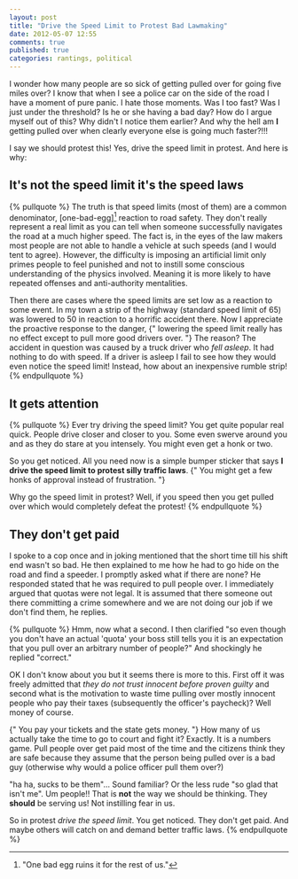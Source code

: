 ```yaml
---
layout: post
title: "Drive the Speed Limit to Protest Bad Lawmaking"
date: 2012-05-07 12:55
comments: true
published: true
categories: rantings, political
---
```

I wonder how many people are so sick of getting pulled over for going five
miles over? I know that when I see a police car on the side of the road I have
a moment of pure panic. I hate those moments. Was I too fast? Was I just under
the threshold? Is he or she having a bad day? How do I argue myself out of
this? Why didn't I notice them earlier? And why the hell am **I** getting
pulled over when clearly everyone else is going much faster?!!!

I say we should protest this! Yes, drive the speed limit in protest. And here
is why:

<!-- more -->

## It's not the speed limit it's the speed laws

{% pullquote %}
The truth is that speed limits (most of them) are a common denominator,
[one-bad-egg][^1] reaction to road safety. They don't really represent a real
limit as you can tell when someone successfully navigates the road at a much
higher speed. The fact is, in the eyes of the law makers most people are not
able to handle a vehicle at such speeds (and I would tent to agree). However,
the difficulty is imposing an artificial limit only primes people to feel
punished and not to instill some conscious understanding of the physics
involved. Meaning it is more likely to have repeated offenses and
anti-authority mentalities.

Then there are cases where the speed limits are set low as a reaction to some
event. In my town a strip of the highway (standard speed limit of 65) was
lowered to 50 in reaction to a horrific accident there. Now I appreciate the
proactive response to the danger,
{" lowering the speed limit really has no effect except to pull more good drivers over. "}
The reason? The accident in question was caused by a truck driver who *fell
asleep*. It had nothing to do with speed. If a driver is asleep I fail to see
how they would even notice the speed limit! Instead, how about an inexpensive
rumble strip!
{% endpullquote %}

## It gets attention

{% pullquote %}
Ever try driving the speed limit? You get quite popular real quick. People
drive closer and closer to you. Some even swerve around you and as they do
stare at you intensely. You might even get a honk or two.

So you get noticed. All you need now is a simple bumper sticker that says **I
drive the speed limit to protest silly traffic laws**.
{" You might get a few honks of approval instead of frustration. "}

Why go the speed limit in protest? Well, if you speed then you get pulled over
which would completely defeat the protest! 
{% endpullquote %}

## They don't get paid

I spoke to a cop once and in joking mentioned that the short time till his
shift end wasn't so bad. He then explained to me how he had to go hide on the
road and find a speeder. I promptly asked what if there are none? He responded
stated that he was required to pull people over. I immediately argued that
quotas were not legal. It is assumed that there someone out there committing a
crime somewhere and we are not doing our job if we don't find them, he replies.

{% pullquote %}
Hmm, now what a second. I then clarified "so even though you don't have an
actual 'quota' your boss still tells you it is an expectation that you pull
over an arbitrary number of people?" And shockingly he replied "correct."

OK I don't know about you but it seems there is more to this. First off it was
freely admitted that *they do not trust innocent before proven guilty* and
second what is the motivation to waste time pulling over mostly innocent people
who pay their taxes (subsequently the officer's paycheck)? Well money of
course.

{" You pay your tickets and the state gets money. "} How many of us actually
take the time to go to court and fight it? Exactly. It is a numbers game. Pull
people over get paid most of the time and the citizens think they are safe
because they assume that the person being pulled over is a bad guy (otherwise
why would a police officer pull them over?)

"ha ha, sucks to be them"... Sound familiar? Or the less rude "so glad that
isn't me". Um people!! That is **not** the way we should be thinking. They
**should** be serving us! Not instilling fear in us.

So in protest *drive the speed limit*. You get noticed. They don't get paid.
And maybe others will catch on and demand better traffic laws. 
{% endpullquote %}

[^1]: "One bad egg ruins it for the rest of us."
